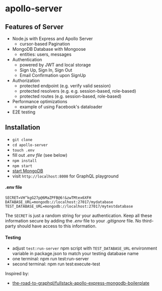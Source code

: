 # apollo-server

## Features of Server

- Node.js with Express and Apollo Server
  - cursor-based Pagination
- MongoDB Database with Mongoose
  - entities: users, messages
- Authentication
  - powered by JWT and local storage
  - Sign Up, Sign In, Sign Out
  - Email Confirmation upon SignUp
- Authorization
  - protected endpoint (e.g. verify valid session)
  - protected resolvers (e.g. e.g. session-based, role-based)
  - protected routes (e.g. session-based, role-based)
- Performance optimizations
  - example of using Facebook's dataloader
- E2E testing

## Installation

- `git clone`
- `cd apollo-server`
- `touch .env`
- fill out _.env file_ (see below)
- `npm install`
- `npm start`
- [start MongoDB](https://www.robinwieruch.de/mongodb-express-setup-tutorial/)
- visit `http://localhost:8000` for GraphQL playground

#### .env file

```
SECRET=VH^kgG27p@6MaZPFB@6!&zwTMtex6XFH
DATABASE_URL=mongodb://localhost:27017/mydatabase
TEST_DATABASE_URL=mongodb://localhost:27017/mytestdatabase
```

The `SECRET` is just a random string for your authentication. Keep all these information secure by adding the _.env_ file to your _.gitignore_ file. No third-party should have access to this information.

#### Testing

- adjust `test:run-server` npm script with `TEST_DATABASE_URL` environment variable in package.json to match your testing database name
- one terminal: npm run test:run-server
- second terminal: npm run test:execute-test

Inspired by:

- [the-road-to-graphql/fullstack-apollo-express-mongodb-boilerplate](https://github.com/the-road-to-graphql/fullstack-apollo-express-mongodb-boilerplate)

